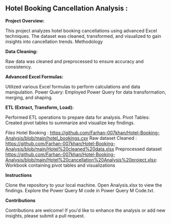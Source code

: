 ## Hotel Booking Cancellation Analysis :


**Project Overview:**

This project analyzes hotel booking cancellations using advanced Excel techniques. The dataset was cleaned, transformed, and visualized to gain insights into cancellation trends.
Methodology

**Data Cleaning:**

Raw data was cleaned and preprocessed to ensure accuracy and consistency.

**Advanced Excel Formulas:**

Utilized various Excel formulas to perform calculations and data manipulation.
Power Query: Employed Power Query for data transformation, merging, and shaping.

**ETL (Extract, Transform, Load):** 

Performed ETL operations to prepare data for analysis.
Pivot Tables: Created pivot tables to summarize and visualize key findings.

*Files*
Hotel Booking : https://github.com/Farhan-007khan/Hotel-Booking-Analysis/blob/main/hotel_bookings.csv Raw dataset
Cleaned : https://github.com/Farhan-007khan/Hotel-Booking-Analysis/blob/main/Hotel%20cleaned%20data.xlsx Preprocessed dataset
https://github.com/Farhan-007khan/Hotel-Booking-Analysis/blob/main/Hotel%20cancellation%20Analysis%20project.xlsx: Workbook containing pivot tables and visualizations

**Instructions**

Clone the repository to your local machine.
Open Analysis.xlsx to view the findings.
Explore the Power Query M code in Power Query M Code.txt.

**Contributions**

Contributions are welcome! If you'd like to enhance the analysis or add new insights, please submit a pull request.
